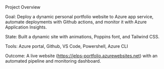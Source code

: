 Project Overview

Goal: Deploy a dynamic personal portfolio website to Azure app service, automate deployments with Github actions, and monitor it with Azure Application Insights.

State: Built a dynamic site with animations, Poppins font, and Tailwind CSS.

Tools: Azure portal, Github, VS Code, Powershell, Azure CLI

Outcome: A live website (https://jelps-portfolio.azurewebsites.net) with an automated pipeline and monitoring dashboard.
